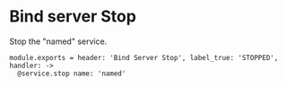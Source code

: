 
# Bind server Stop

Stop the "named" service.

    module.exports = header: 'Bind Server Stop', label_true: 'STOPPED', handler: ->
      @service.stop name: 'named'
